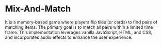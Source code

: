 # Mix-And-Match
It is a memory-based game where players flip tiles (or cards) to find pairs of matching items. The primary goal is to match all pairs within a limited time frame. This implementation leverages vanilla JavaScript, HTML, and CSS, and incorporates audio effects to enhance the user experience.
